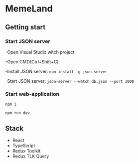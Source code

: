 # MemeLand

## Getting start

### Start JSON server
-Open Visual Studio witch project

-Open CMD(Ctrl+Shift+C)

-Install JSON server: ``` npm install -g json-server ```

-Start JSON server: ``` json-server --watch db.json --port 3000 ```




### Start web-application
```
npm i
```

```
npm run dev
```
## Stack
- React
- TypeScript
- Redux Toolkit
- Redux TLK Query
